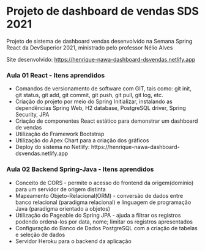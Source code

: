 # Projeto de dashboard de vendas SDS 2021
Projeto de sistema de dashboard vendas desenvolvido na Semana Spring React da DevSuperior 2021, ministrado pelo professor Nélio Alves

Site desenvolvido: https://henrique-nawa-dashboard-dsvendas.netlify.app

### <b>Aula 01 React - Itens aprendidos</b>
<ul>
  <li>Comandos de versionamento de software com GIT, tais como: git init, git status, git add, git commit, git push, git pull, git log, etc.</li>
  <li>Criação do projeto por meio do Spring Initializar, instalando as dependências Spring Web, H2 database, PostgreSQL driver, Spring Security, JPA</li>
  <li>Criação de componentes React estático para demonstrar um dashboard de vendas</li>
  <li>Utilização do Framework Bootstrap </li>
  <li>Utilização do Apex Chart para a criação dos gráficos</li>
  <li>Deploy do sistema no Netlify: https://henrique-nawa-dashboard-dsvendas.netlify.app</li>
</ul>

### <b>Aula 02 Backend Spring-Java - Itens aprendidos</b>
<ul>
  <li>Conceito de CORS - permite o acesso do frontend da origem(domínio) para um servidor de origem distinta</li>
  <li>Mapeamento Objeto-Relacional(ORM) - conversão de dados entre banco relacional (paradigma relacional) e linguagem de programação Java (paradigma orientado a objetos)</li>
  <li>Utilização do Pageable do Spring JPA - ajuda a filtrar os registros podendo ordená-los por data, nome; limitar os registros apresentados</li>
  <li>Configuração do Banco de Dados PostgreSQL com a criação de tabelas e seleção de dados</li>
  <li>Servidor Heroku para o backend da aplicação</li>
</ul>
